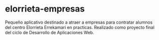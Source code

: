 # elorrieta-empresas
Pequeño aplicativo destinado a atraer a empresas para contratar alumnos del centro Elorrieta Errekamari en practicas. Realizado como proyecto final del ciclo de Desarrollo de Aplicaciones Web.
